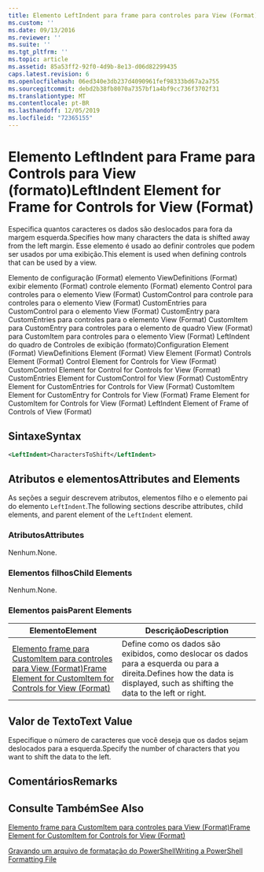 ```yaml
---
title: Elemento LeftIndent para frame para controles para View (Format) | Microsoft Docs
ms.custom: ''
ms.date: 09/13/2016
ms.reviewer: ''
ms.suite: ''
ms.tgt_pltfrm: ''
ms.topic: article
ms.assetid: 85a53ff2-92f0-4d9b-8e13-d06d82299435
caps.latest.revision: 6
ms.openlocfilehash: 06ed340e3db237d4090961fef98333bd67a2a755
ms.sourcegitcommit: debd2b38fb8070a7357bf1a4bf9cc736f3702f31
ms.translationtype: MT
ms.contentlocale: pt-BR
ms.lasthandoff: 12/05/2019
ms.locfileid: "72365155"
---
```

# <a name="leftindent-element-for-frame-for-controls-for-view-format"></a><span data-ttu-id="de80b-102">Elemento LeftIndent para Frame para Controls para View (formato)</span><span class="sxs-lookup"><span data-stu-id="de80b-102">LeftIndent Element for Frame for Controls for View (Format)</span></span>

<span data-ttu-id="de80b-103">Especifica quantos caracteres os dados são deslocados para fora da margem esquerda.</span><span class="sxs-lookup"><span data-stu-id="de80b-103">Specifies how many characters the data is shifted away from the left margin.</span></span> <span data-ttu-id="de80b-104">Esse elemento é usado ao definir controles que podem ser usados por uma exibição.</span><span class="sxs-lookup"><span data-stu-id="de80b-104">This element is used when defining controls that can be used by a view.</span></span>

<span data-ttu-id="de80b-105">Elemento de configuração (Format) elemento ViewDefinitions (Format) exibir elemento (Format) controle elemento (Format) elemento Control para controles para o elemento View (Format) CustomControl para controle para controles para o elemento View (Format) CustomEntries para CustomControl para o elemento View (Format) CustomEntry para CustomEntries para controles para o elemento View (Format) CustomItem para CustomEntry para controles para o elemento de quadro View (Format) para CustomItem para controles para o elemento View (Format) LeftIndent do quadro de Controles de exibição (formato)</span><span class="sxs-lookup"><span data-stu-id="de80b-105">Configuration Element (Format) ViewDefinitions Element (Format) View Element (Format) Controls Element (Format) Control Element for Controls for View (Format) CustomControl Element for Control for Controls for View (Format) CustomEntries Element for CustomControl for View (Format) CustomEntry Element for CustomEntries for Controls for View (Format) CustomItem Element for CustomEntry for Controls for View (Format) Frame Element for CustomItem for Controls for View (Format) LeftIndent Element of Frame of Controls of View (Format)</span></span>

## <a name="syntax"></a><span data-ttu-id="de80b-106">Sintaxe</span><span class="sxs-lookup"><span data-stu-id="de80b-106">Syntax</span></span>

```xml
<LeftIndent>CharactersToShift</LeftIndent>
```

## <a name="attributes-and-elements"></a><span data-ttu-id="de80b-107">Atributos e elementos</span><span class="sxs-lookup"><span data-stu-id="de80b-107">Attributes and Elements</span></span>

<span data-ttu-id="de80b-108">As seções a seguir descrevem atributos, elementos filho e o elemento pai do elemento `LeftIndent`.</span><span class="sxs-lookup"><span data-stu-id="de80b-108">The following sections describe attributes, child elements, and parent element of the `LeftIndent` element.</span></span>

### <a name="attributes"></a><span data-ttu-id="de80b-109">Atributos</span><span class="sxs-lookup"><span data-stu-id="de80b-109">Attributes</span></span>

<span data-ttu-id="de80b-110">Nenhum.</span><span class="sxs-lookup"><span data-stu-id="de80b-110">None.</span></span>

### <a name="child-elements"></a><span data-ttu-id="de80b-111">Elementos filhos</span><span class="sxs-lookup"><span data-stu-id="de80b-111">Child Elements</span></span>

<span data-ttu-id="de80b-112">Nenhum.</span><span class="sxs-lookup"><span data-stu-id="de80b-112">None.</span></span>

### <a name="parent-elements"></a><span data-ttu-id="de80b-113">Elementos pais</span><span class="sxs-lookup"><span data-stu-id="de80b-113">Parent Elements</span></span>

|<span data-ttu-id="de80b-114">Elemento</span><span class="sxs-lookup"><span data-stu-id="de80b-114">Element</span></span>|<span data-ttu-id="de80b-115">Descrição</span><span class="sxs-lookup"><span data-stu-id="de80b-115">Description</span></span>|
|-------------|-----------------|
|[<span data-ttu-id="de80b-116">Elemento frame para CustomItem para controles para View (Format)</span><span class="sxs-lookup"><span data-stu-id="de80b-116">Frame Element for CustomItem for Controls for View (Format)</span></span>](./frame-element-for-customitem-for-controls-for-view-format.md)|<span data-ttu-id="de80b-117">Define como os dados são exibidos, como deslocar os dados para a esquerda ou para a direita.</span><span class="sxs-lookup"><span data-stu-id="de80b-117">Defines how the data is displayed, such as shifting the data to the left or right.</span></span>|

## <a name="text-value"></a><span data-ttu-id="de80b-118">Valor de Texto</span><span class="sxs-lookup"><span data-stu-id="de80b-118">Text Value</span></span>

<span data-ttu-id="de80b-119">Especifique o número de caracteres que você deseja que os dados sejam deslocados para a esquerda.</span><span class="sxs-lookup"><span data-stu-id="de80b-119">Specify the number of characters that you want to shift the data to the left.</span></span>

## <a name="remarks"></a><span data-ttu-id="de80b-120">Comentários</span><span class="sxs-lookup"><span data-stu-id="de80b-120">Remarks</span></span>

## <a name="see-also"></a><span data-ttu-id="de80b-121">Consulte Também</span><span class="sxs-lookup"><span data-stu-id="de80b-121">See Also</span></span>

[<span data-ttu-id="de80b-122">Elemento frame para CustomItem para controles para View (Format)</span><span class="sxs-lookup"><span data-stu-id="de80b-122">Frame Element for CustomItem for Controls for View (Format)</span></span>](./frame-element-for-customitem-for-controls-for-view-format.md)

[<span data-ttu-id="de80b-123">Gravando um arquivo de formatação do PowerShell</span><span class="sxs-lookup"><span data-stu-id="de80b-123">Writing a PowerShell Formatting File</span></span>](./writing-a-powershell-formatting-file.md)

